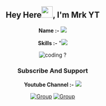 <div align="center">
<h2>Hey Here<img src="https://github.com/Mo-Tech-MRK-YT/Mo-Tech-MRK-YT/blob/main/gifs/Hi.gif" width="30px">, I'm Mrk YT</h2>

<div align="center" width="50">

**Name :-** <img src="https://badgen.net/badge/Mrk/YT/FF33FF?icon=awesome&labelColor=0080FF"></a>

**Skills :-** "<img src="https://badgen.net/badge/Skills/☑️/purple?icon=terminal&labelColor=red"></a>

<img src="https://github.com/Mo-Tech-MRK-YT/Mo-Tech-MRK-YT/blob/main/gifs/coding.gif" alt="coding ?">

### Subscribe And Support

**Youtube Channel :-** <a href="https://youtube.com/channel/UCmGBpXoM-OEm-FacOccVKgQ"><img src="https://img.shields.io/badge/Yᴏᴜᴛᴜʙᴇ-Cʜᴀɴɴᴇʟ-FF3333.svg?logo=youtube&logoColor=FF3333"></a>

[![Group](https://badgen.net/badge/🔊%20Telegram%20/Group/Black)](https://telegram.dog/mo_Tech_Group)  [![Group](https://badgen.net/badge/🔊%20Telegram%20/Channel/Black)](https://telegram.dog/mo_Tech_YT)

